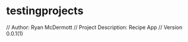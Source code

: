 # testingprojects

// Author: Ryan McDermott
// Project Description: Recipe App
// Version 0.0.1(1)
